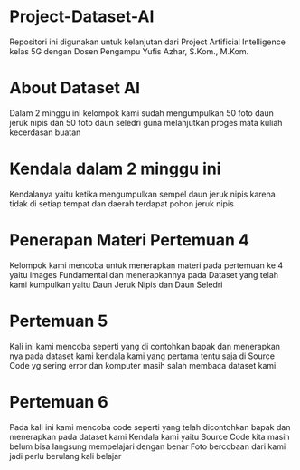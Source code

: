 # Project-Dataset-AI
Repositori ini digunakan untuk kelanjutan dari Project Artificial Intelligence kelas 5G dengan Dosen Pengampu Yufis Azhar, S.Kom., M.Kom.

# About Dataset AI
Dalam 2 minggu ini kelompok kami sudah mengumpulkan 50 foto daun jeruk nipis dan 50 foto daun seledri guna melanjutkan proges mata kuliah kecerdasan buatan

# Kendala dalam 2 minggu ini
Kendalanya yaitu ketika mengumpulkan sempel daun jeruk nipis karena tidak di setiap tempat dan daerah terdapat pohon jeruk nipis

# Penerapan Materi Pertemuan 4
Kelompok kami mencoba untuk menerapkan materi pada pertemuan ke 4 yaitu Images Fundamental
dan menerapkannya pada Dataset yang telah kami kumpulkan yaitu Daun Jeruk Nipis dan Daun Seledri

# Pertemuan 5
Kali ini kami mencoba seperti yang di contohkan bapak dan menerapkan nya pada dataset kami
kendala kami yang pertama tentu saja di Source Code yg sering error dan
komputer masih salah membaca dataset kami

# Pertemuan 6
Pada kali ini kami mencoba code seperti yang telah dicontohkan bapak dan menerapkan pada dataset kami
Kendala kami yaitu Source Code kita masih belum bisa langsung mempelajari dengan benar Foto bercobaan dari kami
jadi perlu berulang kali belajar